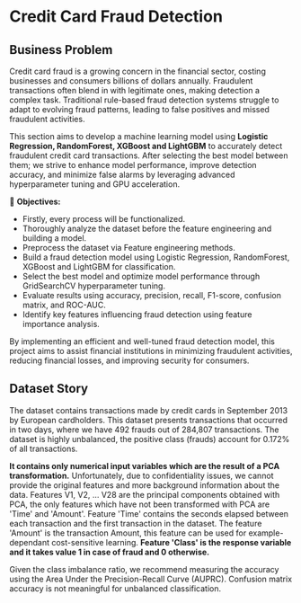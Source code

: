# Credit Card Fraud Detection

## Business Problem

Credit card fraud is a growing concern in the financial sector, costing businesses and consumers billions of dollars annually. Fraudulent transactions often blend in with legitimate ones, making detection a complex task. Traditional rule-based fraud detection systems struggle to adapt to evolving fraud patterns, leading to false positives and missed fraudulent activities.

This section aims to develop a machine learning model using **Logistic Regression, RandomForest, XGBoost and LightGBM** to accurately detect fraudulent credit card transactions. After selecting the best model between them; we strive to enhance model performance, improve detection accuracy, and minimize false alarms by leveraging advanced hyperparameter tuning and GPU acceleration.

🎯 **Objectives:**
* Firstly, every process will be functionalized.
* Thoroughly analyze the dataset before the feature engineering and building a model.
* Preprocess the dataset via Feature engineering methods.
* Build a fraud detection model using Logistic Regression, RandomForest, XGBoost and LightGBM for classification.
* Select the best model and optimize model performance through GridSearchCV hyperparameter tuning.
* Evaluate results using accuracy, precision, recall, F1-score, confusion matrix, and ROC-AUC.
* Identify key features influencing fraud detection using feature importance analysis.

By implementing an efficient and well-tuned fraud detection model, this project aims to assist financial institutions in minimizing fraudulent activities, reducing financial losses, and improving security for consumers.

## Dataset Story

The dataset contains transactions made by credit cards in September 2013 by European cardholders.
This dataset presents transactions that occurred in two days, where we have 492 frauds out of 284,807 transactions. The dataset is highly unbalanced, the positive class (frauds) account for 0.172% of all transactions.

**It contains only numerical input variables which are the result of a PCA transformation.** Unfortunately, due to confidentiality issues, we cannot provide the original features and more background information about the data. Features V1, V2, … V28 are the principal components obtained with PCA, the only features which have not been transformed with PCA are 'Time' and 'Amount'. Feature 'Time' contains the seconds elapsed between each transaction and the first transaction in the dataset. The feature 'Amount' is the transaction Amount, this feature can be used for example-dependant cost-sensitive learning. **Feature 'Class' is the response variable and it takes value 1 in case of fraud and 0 otherwise.**

Given the class imbalance ratio, we recommend measuring the accuracy using the Area Under the Precision-Recall Curve (AUPRC). Confusion matrix accuracy is not meaningful for unbalanced classification.
